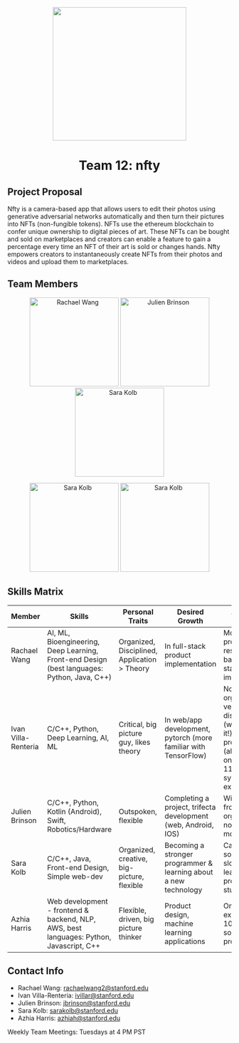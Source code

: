 <p align="center"><img src="https://github.com/StanfordCS194/Team12/blob/main/nfty%20logo.png" width="300">

<h1 align="center">Team 12: nfty</h1>

## Project Proposal 
Nfty is a camera-based app that allows users to edit their photos using generative adversarial networks automatically and then turn their pictures into NFTs (non-fungible tokens). NFTs use the ethereum blockchain to confer unique ownership to digital pieces of art. These NFTs can be bought and sold on marketplaces and creators can enable a feature to gain a percentage every time an NFT of their art is sold or changes hands. Nfty empowers creators to instantaneously create NFTs from their photos and videos and upload them to marketplaces.  

## Team Members

<p align="center">
<img src="https://github.com/StanfordCS194/Team12/blob/main/Rachael%20Wang.jpg" alt="Rachael Wang" width="200" align="justify" title="Rachael Wang"> <img src="https://github.com/StanfordCS194/Team12/blob/main/Julien%20Brinson.jpg" alt="Julien Brinson" title= "Julien Brinson" width="200" align="justify"> <img src="https://github.com/StanfordCS194/Team12/blob/main/Sara%20Kolb.JPG" alt="Sara Kolb" width="200" align="justify">
</p>
<p align="center">
<img src="https://github.com/StanfordCS194/Team12/blob/main/Sara%20Kolb.JPG" alt="Sara Kolb" width="200" align="justify"> <img src="https://github.com/StanfordCS194/Team12/blob/main/Sara%20Kolb.JPG" alt="Sara Kolb" width="200" align="justify">
</p>


## Skills Matrix


Member  | Skills  | Personal Traits |  Desired Growth  | Weakness 
--------|---------|-----------------|------------------|---------
Rachael Wang|AI, ML, Bioengineering, Deep Learning, Front-end Design (best languages: Python, Java, C++)|Organized, Disciplined, Application > Theory |In full-stack product implementation | Most previous projects are research based, full-stack implementation
Ivan Villa-Renteria|C/C++, Python, Deep Learning, AI, ML| Critical, big picture guy, likes theory|In web/app development, pytorch (more familiar with TensorFlow)|Not very organized, not very disciplined (working on it!), very big on procrastination (also working on it), 107 & 110 only systems experience
Julien Brinson| C/C++, Python, Kotlin (Android), Swift, Robotics/Hardware|Outspoken, flexible|Completing a project, trifecta development (web, Android, IOS)|Wildly swing from very organized to not. Ditto for motivation. 
Sara Kolb|C/C++, Java, Front-end Design, Simple web-dev |Organized, creative, big-picture, flexible| Becoming a stronger programmer & learning about a new technology|Can sometimes be slow at learning new programming stuff
Azhia Harris|Web development - frontend & backend, NLP, AWS, best languages: Python, Javascript, C++|Flexible, driven, big picture thinker |Product design, machine learning applications|Only systems experience is 107 & 110, sometimes can procrastinate

## Contact Info

* Rachael Wang: rachaelwang2@stanford.edu
* Ivan Villa-Renteria: ivillar@stanford.edu 
* Julien Brinson: jbrinson@stanford.edu 
* Sara Kolb: sarakolb@stanford.edu 
* Azhia Harris: azhiah@stanford.edu

Weekly Team Meetings: Tuesdays at 4 PM PST
